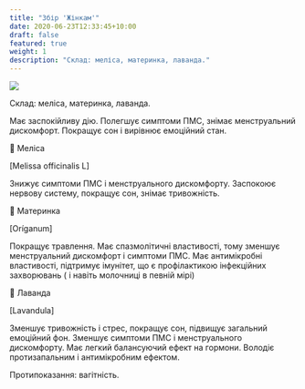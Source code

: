 ```yaml
---
title: "Збір 'Жінкам'"
date: 2020-06-23T12:33:45+10:00
draft: false
featured: true
weight: 1
description: "Склад: меліса, материнка, лаванда."
---
```


![](/img/products/жінкам.jpg)

Склад: меліса, материнка, лаванда.

Має заспокійливу дію. Полегшує симптоми ПМС, знімає
менструальний дискомфорт. Покращує сон і вирівнює
емоційний стан.

🌱 Меліса

[Melissa officinalis L]

Знижує симптоми ПМС і менструального дискомфорту. Заспокоює
нервову систему, покращує сон, знімає тривожність.

🌱 Материнка

[Oríganum]

Покращує травлення. Має спазмолітичні властивості, тому зменшує
менструальний дискомфорт і симптоми ПМС. Має антимікробні
властивості, підтримує імунітет, що є профілактикою
інфекційних захворювань ( і навіть молочниці в певній
мірі)

🌱 Лаванда

[Lavandula]

Зменшує тривожність і стрес, покращує сон, підвищує загальний
емоційний фон. Зменшує симптоми ПМС і менструального
дискомфорту. Має легкий балансуючий ефект на гормони.
Володіє протизапальним і антимікробним ефектом.

Протипоказання: вагітність.

